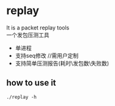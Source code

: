 # replay
It is a packet replay tools <br>
一个发包压测工具
- 单进程
- 支持seq修改 //需用户定制
- 支持简单压测报告(耗时\发包数\失败数)

## how to use it 
```shell
./replay -h 
```
